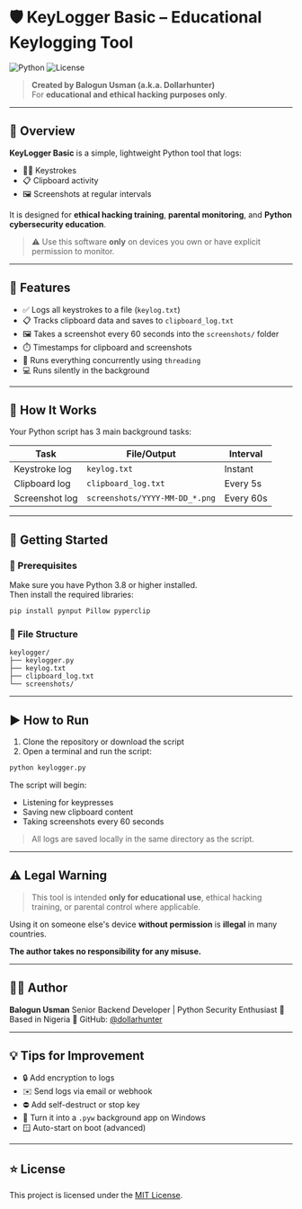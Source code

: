 

# 🛡️ KeyLogger Basic – Educational Keylogging Tool

![Python](https://img.shields.io/badge/Python-3.8+-blue)
![License](https://img.shields.io/badge/license-MIT-green)

> **Created by Balogun Usman (a.k.a. Dollarhunter)**  
> For **educational and ethical hacking purposes only**.

---

## 📌 Overview

**KeyLogger Basic** is a simple, lightweight Python tool that logs:

- 👨‍💻 Keystrokes
- 📋 Clipboard activity
- 🖼️ Screenshots at regular intervals

It is designed for **ethical hacking training**, **parental monitoring**, and **Python cybersecurity education**.

> ⚠️ Use this software **only** on devices you own or have explicit permission to monitor.

---

## 📁 Features

- ✅ Logs all keystrokes to a file (`keylog.txt`)
- 📋 Tracks clipboard data and saves to `clipboard_log.txt`
- 🖼️ Takes a screenshot every 60 seconds into the `screenshots/` folder
- ⏱️ Timestamps for clipboard and screenshots
- 🔄 Runs everything concurrently using `threading`
- 💻 Runs silently in the background

---

## 🧾 How It Works

Your Python script has 3 main background tasks:

| Task            | File/Output                  | Interval  |
|-----------------|------------------------------|-----------|
| Keystroke log   | `keylog.txt`                 | Instant   |
| Clipboard log   | `clipboard_log.txt`          | Every 5s  |
| Screenshot log  | `screenshots/YYYY-MM-DD_*.png` | Every 60s |

---

## 🚀 Getting Started

### 🔧 Prerequisites

Make sure you have Python 3.8 or higher installed.  
Then install the required libraries:

```bash
pip install pynput Pillow pyperclip
````

### 📂 File Structure

```
keylogger/
├── keylogger.py
├── keylog.txt
├── clipboard_log.txt
└── screenshots/
```

---

## ▶️ How to Run

1. Clone the repository or download the script
2. Open a terminal and run the script:

```bash
python keylogger.py
```

The script will begin:

* Listening for keypresses
* Saving new clipboard content
* Taking screenshots every 60 seconds

> All logs are saved locally in the same directory as the script.

---

## ⚠️ Legal Warning

> This tool is intended **only for educational use**, ethical hacking training, or parental control where applicable.

Using it on someone else's device **without permission** is **illegal** in many countries.

**The author takes no responsibility for any misuse.**

---

## 👨‍💻 Author

**Balogun Usman**
Senior Backend Developer | Python Security Enthusiast
📍 Based in Nigeria
🔗 GitHub: [@dollarhunter](https://github.com/usmanbalogun044) 

---

## 💡 Tips for Improvement

* 🔒 Add encryption to logs
* ✉️ Send logs via email or webhook
* ⛔ Add self-destruct or stop key
* 🧪 Turn it into a `.pyw` background app on Windows
* 🪟 Auto-start on boot (advanced)

---

## ⭐ License

This project is licensed under the [MIT License](LICENSE).


